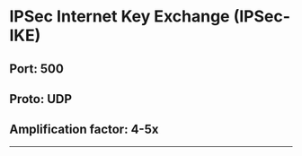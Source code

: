 # IPSec Internet Key Exchange (IPSec-IKE)

## Port: 500

## Proto: UDP

## Amplification factor: 4-5x

---
